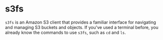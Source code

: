 # s3fs

`s3fs` is an Amazon S3 client that provides a familiar interface for navigating and managing S3 buckets and objects. If you've used a   terminal before, you already know the commands to use `s3fs`, such as `cd` and `ls`.

